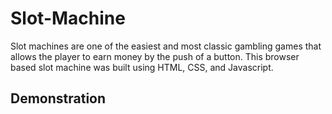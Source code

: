 # Slot-Machine
Slot machines are one of the easiest and most classic gambling games that allows the player to earn money by the push of a button. This browser based slot machine was built using HTML, CSS, and Javascript.

## Demonstration

